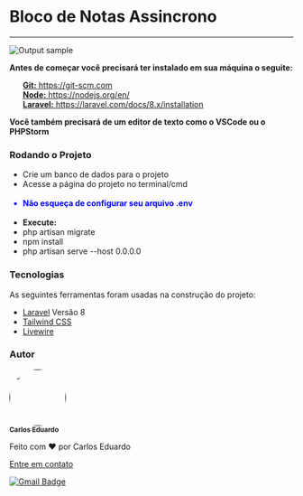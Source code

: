 <h1>Bloco de Notas Assincrono</h1>
<hr>

![Output sample](https://j.gifs.com/L7NXD4.gif)
<p style="font-weight: bold">Antes de começar você precisará ter instalado em sua máquina o seguite:</p>
<ul>
    <a href="https://git-scm.com"><span style="font-weight: bold">Git:</span> https://git-scm.com</a>    
    <br>    
    <a href="https://nodejs.org/en/"><span style="font-weight: bold">Node:</span> https://nodejs.org/en/</a>
    <br>
    <a href="https://laravel.com/docs/8.x/installation"><span style="font-weight: bold">Laravel:</span> https://laravel.com/docs/8.x/installation</a>
    <br>
</ul>

<p style="font-weight: bold">Você também precisará de um editor de texto como o VSCode ou o PHPStorm</p>

### Rodando o Projeto

<ul>
    <li>Crie um banco de dados para o projeto</li>
    <li>Acesse a página do projeto no terminal/cmd</li>
    <br />
    <li style="color: blue; font-weight: bold">Não esqueça de configurar seu arquivo .env</li>
    <br>
    <li style="font-weight: bold">Execute:</li>
    <li>php artisan migrate</li>
    <li>npm install</li>
    <li>php artisan serve --host 0.0.0.0</li>
</ul>

### Tecnologias

<p>As seguintes ferramentas foram usadas na construção do projeto:</p>
<ul>
    <li><a href="https://laravel.com/docs/8.x">Laravel</a> Versão 8</li>
    <li><a href="https://laravel.com/docs/8.x">Tailwind CSS</a></li>
    <li><a href="https://laravel.com/docs/8.x">Livewire</a></li>
</ul>

### Autor

<a href="">
 <img style="border-radius: 50%;" src="https://avatars.githubusercontent.com/u/50811913?s=460&u=e1c04894465fe053a294c52018828a33e47d1dd4&v=4" width="100px;" alt=""/>
 <br />
 <sub><b>Carlos Eduardo</b></sub></a>


Feito com ❤️ por Carlos Eduardo

<a href="mailto:carloseduardodiasbatista@gmail.com">Entre em contato</a>

[![Gmail Badge](https://img.shields.io/badge/-carloseduardodiasbatista@gmail.com-c14438?style=flat-square&logo=Gmail&logoColor=white&link=mailto:carloseduardodiasbatista@gmail.com)](mailto:carloseduardodiasbatista@gmail.com)
